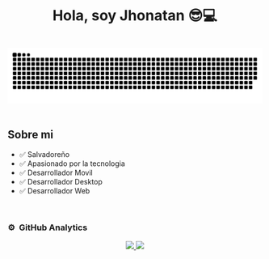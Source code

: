 <div align="center">
<h1 align="center">Hola, soy Jhonatan 😎💻</h1>
</div>
<br/>
<div align="center">
  <img  src="https://github.com/1999AZZAR/1999AZZAR/blob/main/resources/img/grid-snake.svg"
       alt="snake" /></a>
</div>
<br/>

## Sobre mi

- ✅ Salvadoreño
- ✅ Apasionado por la tecnologia 
- ✅ Desarrollador Movil
- ✅ Desarrollador Desktop
- ✅ Desarrollador Web

<br>

### ⚙️ &nbsp;GitHub Analytics


<p align="center">
<a href="https://github.com/Henriquez77">
  <img height="180em" src="https://github-readme-stats-eight-theta.vercel.app/api?username=Henriquez77&show_icons=true&theme=algolia&include_all_commits=true&count_private=true"/>
  <img height="180em" src="https://github-readme-stats-eight-theta.vercel.app/api/top-langs/?username=Henriquez77&layout=compact&langs_count=8&theme=algolia"/>
</a>
</p>
